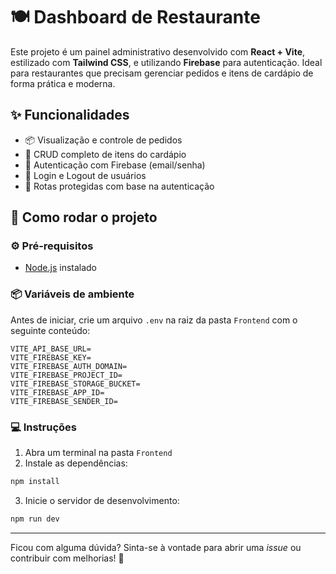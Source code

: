 # 🍽️ Dashboard de Restaurante

Este projeto é um painel administrativo desenvolvido com **React + Vite**, estilizado com **Tailwind CSS**, e utilizando **Firebase** para autenticação. Ideal para restaurantes que precisam gerenciar pedidos e itens de cardápio de forma prática e moderna.

## ✨ Funcionalidades

- 📦 Visualização e controle de pedidos
- 📝 CRUD completo de itens do cardápio
- 🔐 Autenticação com Firebase (email/senha)
- 🚪 Login e Logout de usuários
- 🎯 Rotas protegidas com base na autenticação

## 🚀 Como rodar o projeto

### ⚙️ Pré-requisitos
- [Node.js](https://nodejs.org/en/download) instalado

### 📦 Variáveis de ambiente

Antes de iniciar, crie um arquivo `.env` na raiz da pasta `Frontend` com o seguinte conteúdo:

```env
VITE_API_BASE_URL=
VITE_FIREBASE_KEY=
VITE_FIREBASE_AUTH_DOMAIN=
VITE_FIREBASE_PROJECT_ID=
VITE_FIREBASE_STORAGE_BUCKET=
VITE_FIREBASE_APP_ID=
VITE_FIREBASE_SENDER_ID=
```

### 💻 Instruções

1. Abra um terminal na pasta `Frontend`
2. Instale as dependências:

```bash
npm install
```

3. Inicie o servidor de desenvolvimento:

```bash
npm run dev
```

---

Ficou com alguma dúvida? Sinta-se à vontade para abrir uma *issue* ou contribuir com melhorias! 💬